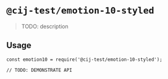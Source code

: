 # `@cij-test/emotion-10-styled`

> TODO: description

## Usage

```
const emotion10 = require('@cij-test/emotion-10-styled');

// TODO: DEMONSTRATE API
```
